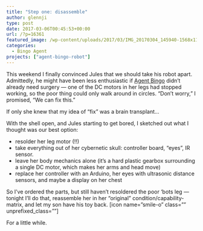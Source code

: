 ```yaml
---
title: "Step one: disassemble"
author: glennji
type: post
date: 2017-03-06T00:45:53+00:00
url: /?p=16361
featured_image: /wp-content/uploads/2017/03/IMG_20170304_145940-1568x1176.jpg
categories:
  - Bingo Agent
projects: ["agent-bingo-robot"]
---
```

This weekend I finally convinced Jules that we should take his robot apart. Admittedly, he might have been less enthusiastic if [Agent Bingo][1] didn&#8217;t already need surgery &#8212; one of the DC motors in her legs had stopped working, so the poor thing could only walk around in circles. &#8220;Don&#8217;t worry,&#8221; I promised, &#8220;We can fix this.&#8221;
  
If only she knew that my idea of &#8220;fix&#8221; was a brain transplant&#8230;
  
With the shell open, and Jules starting to get bored, I sketched out what I thought was our best option:

  * resolder her leg motor (!!)
  * take everything out of her cybernetic skull: controller board, &#8220;eyes&#8221;, IR sensor.
  * leave her body mechanics alone (it&#8217;s a hard plastic gearbox surrounding a single DC motor, which makes her arms and head move)
  * replace her controller with an Arduino, her eyes with ultrasonic distance sensors, and maybe a display on her chest

So I&#8217;ve ordered the parts, but still haven&#8217;t resoldered the poor &#8216;bots leg &#8212; tonight I&#8217;ll do that, reassemble her in her &#8220;original&#8221; condition/capability-matrix, and let my son have his toy back. [icon name=&#8221;smile-o&#8221; class=&#8221;&#8221; unprefixed_class=&#8221;&#8221;]
  
For a little while.

 [1]: /project/agent-bingo-robot/
